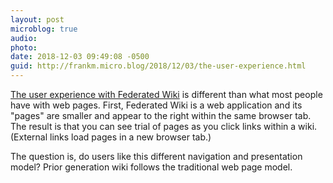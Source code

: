 ```yaml
---
layout: post
microblog: true
audio: 
photo: 
date: 2018-12-03 09:49:08 -0500
guid: http://frankm.micro.blog/2018/12/03/the-user-experience.html
---
```

[The user experience with Federated Wiki](http://fedwiki.frankmcpherson.net/view/welcome-visitors/view/computers/view/google-pixelbook) is different than what most people have with web pages. First, Federated Wiki is a web application and its "pages" are smaller and appear to the right within the same browser tab. The result is that you can see trial of pages as you click links within a wiki. (External links load pages in a new browser tab.)

The question is, do users like this different navigation and presentation model? Prior generation wiki follows the traditional web page model. 
